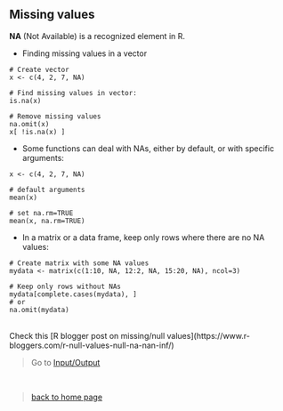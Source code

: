 <h2>Missing values</h2>

**NA** (Not Available) is a recognized element in R.

* Finding missing values in a vector

```{r}
# Create vector
x <- c(4, 2, 7, NA)

# Find missing values in vector:
is.na(x)

# Remove missing values
na.omit(x)
x[ !is.na(x) ]
```

* Some functions can deal with NAs, either by default, or with specific arguments:

```{r}
x <- c(4, 2, 7, NA)

# default arguments
mean(x)

# set na.rm=TRUE
mean(x, na.rm=TRUE)
```

* In a matrix or a data frame, keep only rows where there are no NA values:

```{r}
# Create matrix with some NA values
mydata <- matrix(c(1:10, NA, 12:2, NA, 15:20, NA), ncol=3)

# Keep only rows without NAs
mydata[complete.cases(mydata), ]
# or
na.omit(mydata)
```

<br>
Check this [R blogger post on missing/null values](https://www.r-bloggers.com/r-null-values-null-na-nan-inf/)

> Go to [Input/Output](https://sarahbonnin.github.io/CRG_RIntroduction/inout)
<br>

> [back to home page](https://sarahbonnin.github.io/CRG_RIntroduction)
